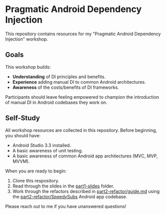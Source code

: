 # Pragmatic Android Dependency Injection

This repository contains resources for my "Pragmatic Android Dependency Injection" workshop.

## Goals

This workshop builds:

- **Understanding** of DI principles and benefits.
- **Experience** adding manual DI to common Android architectures.
- **Awareness** of the costs/benefits of DI frameworks.

Participants should leave feeling empowered to champion the introduction of manual DI in Android codebases they work on.

## Self-Study

All workshop resources are collected in this repository. Before beginning, you should have:

- Android Studio 3.3 installed.
- A basic awareness of unit testing.
- A basic awareness of common Android app architectures (MVC, MVP, MVVM).

When you are ready to begin:

1. Clone this respository.
2. Read through the slides in the [part1-slides](part1-slides/) folder.
3. Work through the refactors described in [part2-refactor/guide.md](part2-refactor/guide.md) using the [part2-refactor/SpeedySubs](part2-refactor/SpeedySubs) Android app codebase.

Please reach out to me if you have unanswered questions!
